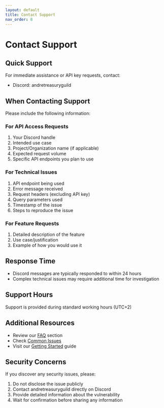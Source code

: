 ```yaml
---
layout: default
title: Contact Support
nav_order: 8
---
```


# Contact Support

## Quick Support

For immediate assistance or API key requests, contact:
- Discord: andretreasuryguild

## When Contacting Support

Please include the following information:

### For API Access Requests
1. Your Discord handle
2. Intended use case
3. Project/Organization name (if applicable)
4. Expected request volume
5. Specific API endpoints you plan to use

### For Technical Issues
1. API endpoint being used
2. Error message received
3. Request headers (excluding API key)
4. Query parameters used
5. Timestamp of the issue
6. Steps to reproduce the issue

### For Feature Requests
1. Detailed description of the feature
2. Use case/justification
3. Example of how you would use it

## Response Time
- Discord messages are typically responded to within 24 hours
- Complex technical issues may require additional time for investigation

## Support Hours
Support is provided during standard working hours (UTC+2)

## Additional Resources
- Review our [FAQ](/treasury-apis/faq) section
- Check [Common Issues](/treasury-apis/troubleshooting)
- Visit our [Getting Started](/treasury-apis/guides/getting-started) guide

## Security Concerns
If you discover any security issues, please:
1. Do not disclose the issue publicly
2. Contact andretreasuryguild directly on Discord
3. Provide detailed information about the vulnerability
4. Wait for confirmation before sharing any information